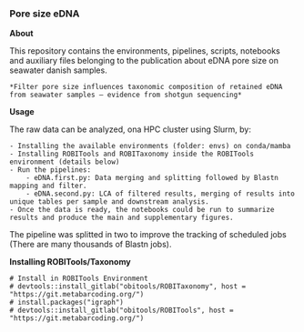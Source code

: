 ### Pore size eDNA

**About**

This repository contains the environments, pipelines, scripts, notebooks and auxiliary files belonging to the publication about eDNA pore size on seawater danish samples.

    *Filter pore size influences taxonomic composition of retained eDNA from seawater samples – evidence from shotgun sequencing*

**Usage**

The raw data can be analyzed, ona HPC cluster using Slurm, by:

    - Installing the available environments (folder: envs) on conda/mamba
    - Installing ROBITools and ROBITaxonomy inside the ROBITools environment (details below)
    - Run the pipelines:
        - eDNA.first.py: Data merging and splitting followed by Blastn mapping and filter.
        - eDNA.second.py: LCA of filtered results, merging of results into unique tables per sample and downstream analysis. 
    - Once the data is ready, the notebooks could be run to summarize results and produce the main and supplementary figures.

The pipeline was splitted in two to improve the tracking of scheduled jobs (There are many thousands of Blastn jobs).

**Installing ROBITools/Taxonomy**

```
# Install in ROBITools Environment
# devtools::install_gitlab("obitools/ROBITaxonomy", host = "https://git.metabarcoding.org/")
# install.packages("igraph")
# devtools::install_gitlab("obitools/ROBITools", host = "https://git.metabarcoding.org/")
```